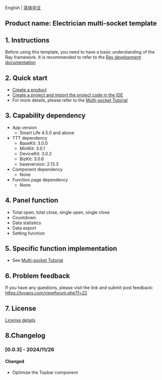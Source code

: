 English[](README.md) | [简体中文](README_zh.md)

## Product name: Electrician multi-socket template

## 1. Instructions

Before using this template, you need to have a basic understanding of the Ray framework. It is recommended to refer to the [Ray development documentation](https://developer.tuya.com/en/miniapp/develop/ray/guide/overview)

## 2. Quick start

- [Create a product](https://developer.tuya.com/cn/miniapp-codelabs/codelabs/panel-multi-socket/index.html#2)
- [Create a project and import the project code in the IDE](https://developer.tuya.com/cn/miniapp-codelabs/codelabs/panel-multi-socket/index.html#3)
- For more details, please refer to the [Multi-socket Tutorial](https://developer.tuya.com/cn/miniapp-codelabs/codelabs/panel-multi-socket/index.html#0)

## 3. Capability dependency

- App version
  - Smart Life 4.5.0 and above
- TTT dependency
  - BaseKit: 3.0.0
  - MiniKit: 3.0.1
  - DeviceKit: 3.0.2
  - BizKit: 3.0.6
  - baseversion: 2.13.3
- Component dependency
  - None
- Function page dependency
  - None

## 4. Panel function

- Total open, total close, single open, single close
- Countdown
- Data statistics
- Data export
- Setting function

## 5. Specific function implementation

- See [Multi-socket Tutorial](https://developer.tuya.com/cn/miniapp-codelabs/codelabs/panel-multi-socket/index.html#0)

## 6. Problem feedback

If you have any questions, please visit the link and submit post feedback: https://tuyaos.com/viewforum.php?f=22

## 7. License

[License details](LICENSE)

## 8.Changelog

### [0.0.3] - 2024/11/26

#### Changed

- Optimize the Topbar component
